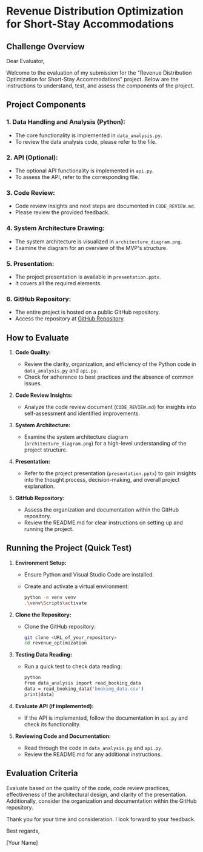 # Revenue Distribution Optimization for Short-Stay Accommodations

## Challenge Overview

Dear Evaluator,

Welcome to the evaluation of my submission for the "Revenue Distribution Optimization for Short-Stay Accommodations" project. Below are the instructions to understand, test, and assess the components of the project.

## Project Components

### 1. Data Handling and Analysis (Python):

- The core functionality is implemented in `data_analysis.py`.
- To review the data analysis code, please refer to the file.

### 2. API (Optional):

- The optional API functionality is implemented in `api.py`.
- To assess the API, refer to the corresponding file.

### 3. Code Review:

- Code review insights and next steps are documented in `CODE_REVIEW.md`.
- Please review the provided feedback.

### 4. System Architecture Drawing:

- The system architecture is visualized in `architecture_diagram.png`.
- Examine the diagram for an overview of the MVP's structure.

### 5. Presentation:

- The project presentation is available in `presentation.pptx`.
- It covers all the required elements.

### 6. GitHub Repository:

- The entire project is hosted on a public GitHub repository.
- Access the repository at [GitHub Repository](<URL_of_your_repository>).

## How to Evaluate

1. **Code Quality:**
   - Review the clarity, organization, and efficiency of the Python code in `data_analysis.py` and `api.py`.
   - Check for adherence to best practices and the absence of common issues.

2. **Code Review Insights:**
   - Analyze the code review document (`CODE_REVIEW.md`) for insights into self-assessment and identified improvements.

3. **System Architecture:**
   - Examine the system architecture diagram (`architecture_diagram.png`) for a high-level understanding of the project structure.

4. **Presentation:**
   - Refer to the project presentation (`presentation.pptx`) to gain insights into the thought process, decision-making, and overall project explanation.

5. **GitHub Repository:**
   - Assess the organization and documentation within the GitHub repository.
   - Review the README.md for clear instructions on setting up and running the project.

## Running the Project (Quick Test)

1. **Environment Setup:**
   - Ensure Python and Visual Studio Code are installed.
   - Create and activate a virtual environment:

     ```bash
     python -m venv venv
     .\venv\Scripts\activate
     ```

2. **Clone the Repository:**
   - Clone the GitHub repository:

     ```bash
     git clone <URL_of_your_repository>
     cd revenue_optimization
     ```

3. **Testing Data Reading:**
   - Run a quick test to check data reading:

     ```bash
     python
     from data_analysis import read_booking_data
     data = read_booking_data('booking_data.csv')
     print(data)
     ```

4. **Evaluate API (if implemented):**
   - If the API is implemented, follow the documentation in `api.py` and check its functionality.

5. **Reviewing Code and Documentation:**
   - Read through the code in `data_analysis.py` and `api.py`.
   - Review the README.md for any additional instructions.

## Evaluation Criteria

Evaluate based on the quality of the code, code review practices, effectiveness of the architectural design, and clarity of the presentation. Additionally, consider the organization and documentation within the GitHub repository.

Thank you for your time and consideration. I look forward to your feedback.

Best regards,

[Your Name]
